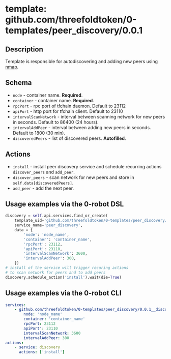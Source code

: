# template: github.com/threefoldtoken/0-templates/peer_discovery/0.0.1

## Description

Template is responsible for autodiscovering and adding new peers using [nmap](https://nmap.org/).

## Schema

* `node` - container name. **Required**.
* `container` - container name. **Required**.
* `rpcPort` - rpc port of tfchain daemon. Default to 23112
* `apiPort` - http port for tfchain client. Default to 23110
* `intervalScanNetwork` - interval between scanning network for new peers in seconds. Default to 86400 (24 hours).
* `intervalAddPeer` - interval between adding new peers in seconds. Default to 1800 (30 min).
* `discoveredPeers` - list of discovered peers. **Autofilled**.

## Actions

* `install` - install peer discovery service and schedule recurring actions `discover_peers` and `add_peer`.
* `discover_peers` - scan network for new peers and store in `self.data[discoveredPeers]`.
* `add_peer` - add the next peer.

## Usage examples via the 0-robot DSL

``` py
discovery = self.api.services.find_or_create(
    template_uid='github.com/threefoldtoken/0-templates/peer_discovery/0.0.1',
    service_name='peer_discovery',
    data = {
        'node': 'node_name',
        'container': 'container_name',
        'rpcPort': 23112,
        'apiPort': 23110,
        'intervalScanNetwork': 3600,
        'intervalAddPeer': 300,
    })
# install of the service will trigger recuring actions
# to scan network for peers and to add peers
discovery.schedule_action('install').wait(die=True)
```

## Usage examples via the 0-robot CLI

``` yaml
services:
    - github.com/threefoldtoken/0-templates/peer_discovery/0.0.1__discovery:
        node: 'node_name'
        container: 'container_name'
        rpcPort: 23112
        apiPort': 23110
        intervalScanNetwork: 3600
        intervalAddPeer: 300
actions:
    - service: discovery
      actions: ['install']
```
